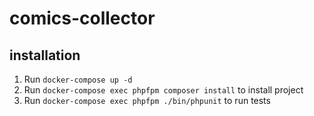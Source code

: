 # comics-collector
## installation
1. Run `docker-compose up -d` 
2. Run `docker-compose exec phpfpm composer install` to install project
3. Run `docker-compose exec phpfpm ./bin/phpunit` to run tests

